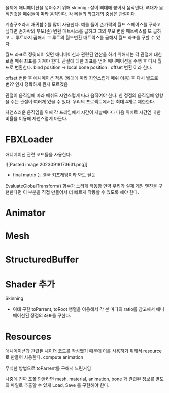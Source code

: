 물체에 애니메이션을 넣어주기 위해
skinnig : 살이 뼈대에 붙어서 움직인다. 뼈대가 움직인것을 메쉬들이 따라 움직인다.
각 뼈들의 좌표계의 중심은 관절이다.

계층구조라서 재귀함수를 많이 사용한다.
예를 들어 손가락의 월드 스페이스를 구하고 싶다면 손가락의 부모(손) 변환 매트릭스를 곱하고 그의 부모 변환 매트릭스를 또 곱하고 ... 루트까지 곱해서 그 루트의 월드변환 매트릭스를 곱해서 월드 좌표를 구할 수 있다.

월드 좌표로 정읮되어 있던 애니메이션과 관련된 연산을 하기 위해서는 각 관절에 대한 로컬 메쉬 좌표를 가져야 한다. 관절에 대한 좌표를 얻어 애니메이션을 수행 후 다시 월드로 변환한다.
bind position -> local bone position : offset 변환 이라 한다.

offset 변환 후 애니메이션 적용 (뼈대에 따라 자연스럽게 메쉬 이동) 후 다시 월드로 변?? 인지 정확하게 뭔지 모르겠음 

관절이 움직임에 따라 메쉬도 자연스럽게 따라 움직여야 한다.
한  정점의 움직임에 영향을 주는 관절이 여러개 있을 수 있다. 우리의 프로젝트에서는 최대 4개로 제한한다.

자연스러운 움직임을 위해 각 프레임에서 시간이 지날때마다 다음 위치로 시간엗 ㅐ한 비율을 이용해 자연스럽게 마든다.

# FBXLoader
애니메이션 관련 코드들을 사용한다.

![[Pasted image 20230918173631.png]]
- final matrix 는 결국 키프레임이라 봐도 될듯


EvaluateGlobalTransform() 함수가 느리게 작동함
만약 우리가 실제 게임 엔진을 구현한다면 이 부분을 직접 만들어서 더 빠르게 작동할 수 있도록 해야 한다.
# Animator

# Mesh


# StructuredBuffer
# Shader 추가
Skinning
- 여태 구한 toParrent, toRoot 행렬을 이용해서 각 본 마다의 ratio를 참고해서 애니메이션된 정점의 좌표를 구한다.

# Resources
애니메이션과 관련된 셰이더 코드를 작성했기 때문에 이를 사용하기 위해서 resource로 만들어 사용한다. compute animation



무식한 방법으로 toParrent를 구해서 느린거임

나중에 진짜 포폴 만들라면
mesh, material, animation, bone 과 관련된 정보를 별도의 파일로 추출할 수 있게 Load, Save 를 구현해야 한다.